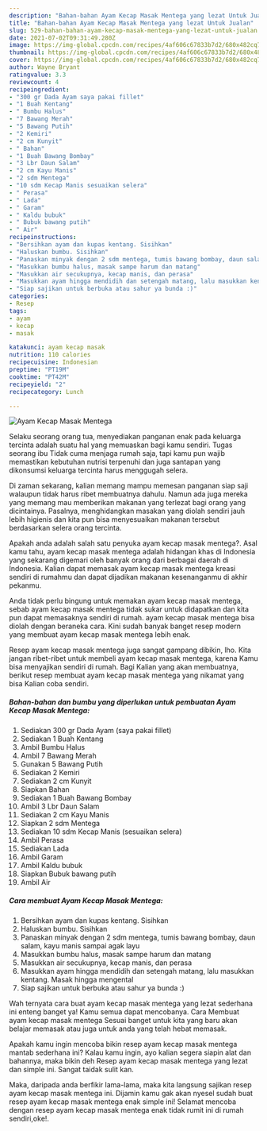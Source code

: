 ```yaml
---
description: "Bahan-bahan Ayam Kecap Masak Mentega yang lezat Untuk Jualan"
title: "Bahan-bahan Ayam Kecap Masak Mentega yang lezat Untuk Jualan"
slug: 529-bahan-bahan-ayam-kecap-masak-mentega-yang-lezat-untuk-jualan
date: 2021-07-02T09:31:49.280Z
image: https://img-global.cpcdn.com/recipes/4af606c67833b7d2/680x482cq70/ayam-kecap-masak-mentega-foto-resep-utama.jpg
thumbnail: https://img-global.cpcdn.com/recipes/4af606c67833b7d2/680x482cq70/ayam-kecap-masak-mentega-foto-resep-utama.jpg
cover: https://img-global.cpcdn.com/recipes/4af606c67833b7d2/680x482cq70/ayam-kecap-masak-mentega-foto-resep-utama.jpg
author: Wayne Bryant
ratingvalue: 3.3
reviewcount: 4
recipeingredient:
- "300 gr Dada Ayam saya pakai fillet"
- "1 Buah Kentang"
- " Bumbu Halus"
- "7 Bawang Merah"
- "5 Bawang Putih"
- "2 Kemiri"
- "2 cm Kunyit"
- " Bahan"
- "1 Buah Bawang Bombay"
- "3 Lbr Daun Salam"
- "2 cm Kayu Manis"
- "2 sdm Mentega"
- "10 sdm Kecap Manis sesuaikan selera"
- " Perasa"
- " Lada"
- " Garam"
- " Kaldu bubuk"
- " Bubuk bawang putih"
- " Air"
recipeinstructions:
- "Bersihkan ayam dan kupas kentang. Sisihkan"
- "Haluskan bumbu. Sisihkan"
- "Panaskan minyak dengan 2 sdm mentega, tumis bawang bombay, daun salam, kayu manis sampai agak layu"
- "Masukkan bumbu halus, masak sampe harum dan matang"
- "Masukkan air secukupnya, kecap manis, dan perasa"
- "Masukkan ayam hingga mendidih dan setengah matang, lalu masukkan kentang. Masak hingga mengental"
- "Siap sajikan untuk berbuka atau sahur ya bunda :)"
categories:
- Resep
tags:
- ayam
- kecap
- masak

katakunci: ayam kecap masak 
nutrition: 110 calories
recipecuisine: Indonesian
preptime: "PT19M"
cooktime: "PT42M"
recipeyield: "2"
recipecategory: Lunch

---
```



![Ayam Kecap Masak Mentega](https://img-global.cpcdn.com/recipes/4af606c67833b7d2/680x482cq70/ayam-kecap-masak-mentega-foto-resep-utama.jpg)

Selaku seorang orang tua, menyediakan panganan enak pada keluarga tercinta adalah suatu hal yang memuaskan bagi kamu sendiri. Tugas seorang ibu Tidak cuma menjaga rumah saja, tapi kamu pun wajib memastikan kebutuhan nutrisi terpenuhi dan juga santapan yang dikonsumsi keluarga tercinta harus menggugah selera.

Di zaman  sekarang, kalian memang mampu memesan panganan siap saji walaupun tidak harus ribet membuatnya dahulu. Namun ada juga mereka yang memang mau memberikan makanan yang terlezat bagi orang yang dicintainya. Pasalnya, menghidangkan masakan yang diolah sendiri jauh lebih higienis dan kita pun bisa menyesuaikan makanan tersebut berdasarkan selera orang tercinta. 



Apakah anda adalah salah satu penyuka ayam kecap masak mentega?. Asal kamu tahu, ayam kecap masak mentega adalah hidangan khas di Indonesia yang sekarang digemari oleh banyak orang dari berbagai daerah di Indonesia. Kalian dapat memasak ayam kecap masak mentega kreasi sendiri di rumahmu dan dapat dijadikan makanan kesenanganmu di akhir pekanmu.

Anda tidak perlu bingung untuk memakan ayam kecap masak mentega, sebab ayam kecap masak mentega tidak sukar untuk didapatkan dan kita pun dapat memasaknya sendiri di rumah. ayam kecap masak mentega bisa diolah dengan beraneka cara. Kini sudah banyak banget resep modern yang membuat ayam kecap masak mentega lebih enak.

Resep ayam kecap masak mentega juga sangat gampang dibikin, lho. Kita jangan ribet-ribet untuk membeli ayam kecap masak mentega, karena Kamu bisa menyajikan sendiri di rumah. Bagi Kalian yang akan membuatnya, berikut resep membuat ayam kecap masak mentega yang nikamat yang bisa Kalian coba sendiri.

<!--inarticleads1-->

##### Bahan-bahan dan bumbu yang diperlukan untuk pembuatan Ayam Kecap Masak Mentega:

1. Sediakan 300 gr Dada Ayam (saya pakai fillet)
1. Sediakan 1 Buah Kentang
1. Ambil  Bumbu Halus
1. Ambil 7 Bawang Merah
1. Gunakan 5 Bawang Putih
1. Sediakan 2 Kemiri
1. Sediakan 2 cm Kunyit
1. Siapkan  Bahan
1. Sediakan 1 Buah Bawang Bombay
1. Ambil 3 Lbr Daun Salam
1. Sediakan 2 cm Kayu Manis
1. Siapkan 2 sdm Mentega
1. Sediakan 10 sdm Kecap Manis (sesuaikan selera)
1. Ambil  Perasa
1. Sediakan  Lada
1. Ambil  Garam
1. Ambil  Kaldu bubuk
1. Siapkan  Bubuk bawang putih
1. Ambil  Air




<!--inarticleads2-->

##### Cara membuat Ayam Kecap Masak Mentega:

1. Bersihkan ayam dan kupas kentang. Sisihkan
1. Haluskan bumbu. Sisihkan
1. Panaskan minyak dengan 2 sdm mentega, tumis bawang bombay, daun salam, kayu manis sampai agak layu
1. Masukkan bumbu halus, masak sampe harum dan matang
1. Masukkan air secukupnya, kecap manis, dan perasa
1. Masukkan ayam hingga mendidih dan setengah matang, lalu masukkan kentang. Masak hingga mengental
1. Siap sajikan untuk berbuka atau sahur ya bunda :)




Wah ternyata cara buat ayam kecap masak mentega yang lezat sederhana ini enteng banget ya! Kamu semua dapat mencobanya. Cara Membuat ayam kecap masak mentega Sesuai banget untuk kita yang baru akan belajar memasak atau juga untuk anda yang telah hebat memasak.

Apakah kamu ingin mencoba bikin resep ayam kecap masak mentega mantab sederhana ini? Kalau kamu ingin, ayo kalian segera siapin alat dan bahannya, maka bikin deh Resep ayam kecap masak mentega yang lezat dan simple ini. Sangat taidak sulit kan. 

Maka, daripada anda berfikir lama-lama, maka kita langsung sajikan resep ayam kecap masak mentega ini. Dijamin kamu gak akan nyesel sudah buat resep ayam kecap masak mentega enak simple ini! Selamat mencoba dengan resep ayam kecap masak mentega enak tidak rumit ini di rumah sendiri,oke!.


